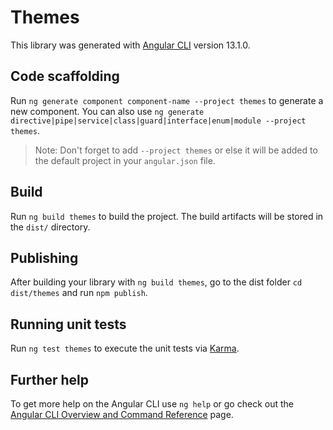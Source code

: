 # Themes

This library was generated with [Angular CLI](https://github.com/angular/angular-cli) version 13.1.0.

## Code scaffolding

Run `ng generate component component-name --project themes` to generate a new component. You can also use `ng generate directive|pipe|service|class|guard|interface|enum|module --project themes`.
> Note: Don't forget to add `--project themes` or else it will be added to the default project in your `angular.json` file. 

## Build

Run `ng build themes` to build the project. The build artifacts will be stored in the `dist/` directory.

## Publishing

After building your library with `ng build themes`, go to the dist folder `cd dist/themes` and run `npm publish`.

## Running unit tests

Run `ng test themes` to execute the unit tests via [Karma](https://karma-runner.github.io).

## Further help

To get more help on the Angular CLI use `ng help` or go check out the [Angular CLI Overview and Command Reference](https://angular.io/cli) page.
